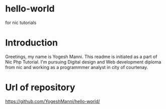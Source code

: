 # hello-world
 for nic tutorials

# Introduction
  Greetings, my name is Yogesh Manni. This readme is initiated as a part of Nic Php Tutorial. I'm pursuing Digital design and Web development diploma from nic and working as a programmmer analyst in city of courtenay.

# Url of repository
  https://github.com/YogeshManni/hello-world/
  
  
